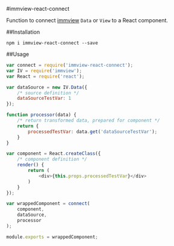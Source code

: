 #immview-react-connect

Function to connect [immview](https://github.com/arturkulig/immview) `Data` or `View` to a React component.

##Installation

	npm i immview-react-connect --save

##Usage

```javascript
var connect = require('immview-react-connect');
var IV = require('immview');
var React = require('react');

var dataSource = new IV.Data({
	/* source definition */
	dataSourceTestVar: 1
});

function processor(data) {
	/* return transformed data, prepared for component */
	return {
		processedTestVar: data.get('dataSourceTestVar');
	}
}

var component = React.createClass({
	/* component definition */
	render() {
		return (
			<div>{this.props.processedTestVar}</div>
		)
	}
});

var wrappedComponent = connect(
	component,
	dataSource,
	processor
);

module.exports = wrappedComponent;
```
